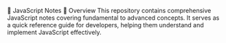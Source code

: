 📜 JavaScript Notes
🚀 Overview
This repository contains comprehensive JavaScript notes covering fundamental to advanced concepts. It serves as a quick reference guide for developers, helping them understand and implement JavaScript effectively.
